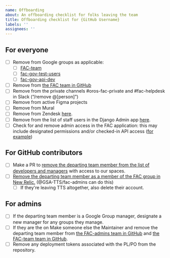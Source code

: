 ```yaml
---
name: Offboarding
about: An offboarding checklist for folks leaving the team
title: Offboarding checklist for {GitHub Username}
labels: ''
assignees: ''
---
```


## For everyone

- [ ] Remove from Google groups as applicable:
  - [ ] [FAC-team](https://groups.google.com/a/gsa.gov/g/fac-team/members) 
  - [ ] [fac-gov-test-users](https://groups.google.com/a/gsa.gov/g/fac-gov-test-users/members)
  - [ ] [fac-gov-api-dev](https://groups.google.com/a/gsa.gov/g/fac-gov-api-dev)
- [ ] Remove from [the FAC team in GitHub](https://github.com/orgs/GSA-TTS/teams/fac-team/members)
- [ ] Remove from the private channels #oros-fac-private and #fac-helpdesk in Slack (“/remove @[person]”)
- [ ] Remove from active Figma projects
- [ ] Remove from Mural
- [ ] Remove from Zendesk [here](https://fac-gov.zendesk.com/admin/people/team/members).
- [ ] Remove from the list of staff users in the Django Admin app [here](https://app.fac.gov/admin/users/staffuser/).
- [ ] Check for and remove admin access in the FAC application: this may include designated permissions and/or checked-in API  access ([for example](https://github.com/GSA-TTS/FAC/blob/fb0e7bdf1cb1807291e6b6eef068e97b4574078c/backend/support/api/admin_api_v1_1_0/create_access_tables.sql#L21))

## For GitHub contributors
- [ ] Make a PR to [remove the departing team member from the list of developers and managers](https://github.com/GSA-TTS/FAC/tree/main/terraform/meta/config.tf) with access to our spaces.
- [ ] [Remove the departing team member as a member of the FAC group in New Relic.](https://one.newrelic.com/admin-portal/organizations/users-list) (@GSA-TTS/fac-admins can do this)
    - [ ] If they're leaving TTS altogether, also delete their account. 

## For admins
- [ ] If the departing team member is a Google Group manager, designate a new manager for any groups they manage.
- [ ] If they are the on Make someone else the Maintainer and remove the departing team member from [the FAC-admins team in GitHub](https://github.com/orgs/GSA-TTS/teams/fac-admins/members) and [the FAC-team team in GitHub](https://github.com/orgs/GSA-TTS/teams/fac-team/members).
- [ ] Remove any deployment tokens associated with the PL/PO from the repository.
